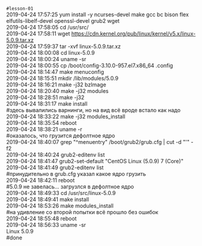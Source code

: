 <code>#lesson-01</code>
<br>2019-04-24 17:57:25	yum install -y ncurses-devel make gcc bc bison flex elfutils-libelf-devel openssl-devel grub2 wget
<br>2019-04-24 17:58:05	cd /usr/src/
<br>2019-04-24 17:58:11	wget https://cdn.kernel.org/pub/linux/kernel/v5.x/linux-5.0.9.tar.xz
<br>2019-04-24 17:59:37	tar -xvf linux-5.0.9.tar.xz 
<br>2019-04-24 18:00:08	cd linux-5.0.9
<br>2019-04-24 18:00:24	uname -sr
<br>2019-04-24 18:00:55	cp /boot/config-3.10.0-957.el7.x86_64 .config
<br>2019-04-24 18:14:47	make menuconfig
<br>2019-04-24 18:15:51	mkdir /lib/modules/5.0.9
<br>2019-04-24 18:16:21	make -j32 bzImage
<br>2019-04-24 18:20:40	make -j32 modules
<br>2019-04-24 18:28:51	make -j32
<br>2019-04-24 18:31:17	make install
<br>#здесь вывалились варнинги, но на вид всё вроде встало как надо
<br>2019-04-24 18:33:22	make -j32 modules_install
<br>2019-04-24 18:35:54	reboot
<br>2019-04-24 18:38:21	uname -r 
<br>#оказалось, что грузится дефолтное ядро
<br>2019-04-24 18:40:07	grep "^menuentry" /boot/grub2/grub.cfg | cut -d "'" -f2
<br>2019-04-24 18:40:24	grub2-editenv list
<br>2019-04-24 18:41:47	grub2-set-default "CentOS Linux (5.0.9) 7 (Core)"
<br>2019-04-24 18:41:49	grub2-editenv list
<br>#принудительно в grub.cfg указал какое ядро грузить
<br>2019-04-24 18:42:11	reboot 
<br>#5.0.9 не завелась... загрузлся в дефолтное ядро
<br>2019-04-24 18:49:33	cd /usr/src/linux-5.0.9
<br>2019-04-24 18:49:41	make install
<br>2019-04-24 18:53:26	make modules_install
<br>#на удивление со второй попытки всё прошло без ошибок
<br>2019-04-24 18:55:48	reboot 
<br>2019-04-24 18:56:33	uname -sr
<br>Linux 5.0.9
<br>#done

